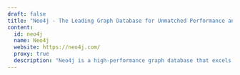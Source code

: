 ```yaml
---
draft: false
title: "Neo4j - The Leading Graph Database for Unmatched Performance and Deep Insights"
content:
  id: neo4j
  name: Neo4j
  website: https://neo4j.com/
  proxy: true
  description: "Neo4j is a high-performance graph database that excels in relationship-based queries, offering unmatched speed, security, and scalability for complex data challenges."
---
```


